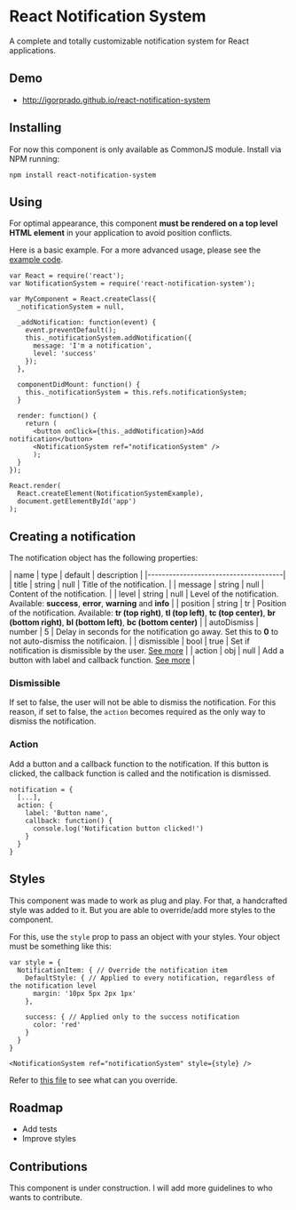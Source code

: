 # React Notification System

A complete and totally customizable notification system for React applications.

## Demo

* http://igorprado.github.io/react-notification-system

## Installing

For now this component is only available as CommonJS module. Install via NPM running:

```
npm install react-notification-system
```

## Using

For optimal appearance, this component **must be rendered on a top level HTML element** in your application to avoid position conflicts.

Here is a basic example. For a more advanced usage, please see the [example code](https://github.com/igorprado/react-notification-system/blob/master/example/src/app.js).

```
var React = require('react');
var NotificationSystem = require('react-notification-system');

var MyComponent = React.createClass({
  _notificationSystem = null,

  _addNotification: function(event) {
    event.preventDefault();
    this._notificationSystem.addNotification({
      message: 'I'm a notification',
      level: 'success'
    });
  },

  componentDidMount: function() {
    this._notificationSystem = this.refs.notificationSystem;
  }

  render: function() {
    return (
      <button onClick={this._addNotification}>Add notification</button>
      <NotificationSystem ref="notificationSystem" />
      );
  }
});

React.render(
  React.createElement(NotificationSystemExample),
  document.getElementById('app')
);
```

## Creating a notification

The notification object has the following properties:

| name | type | default | description |
|--------------------------------------|
| title | string | null | Title of the notification. |
| message | string | null | Content of the notification. |
| level | string | null | Level of the notification. Available: **success**, **error**, **warning** and **info** |
| position | string | tr | Position of the notification. Available: **tr (top right)**, **tl (top left)**, **tc (top center)**, **br (bottom right)**, **bl (bottom left)**, **bc (bottom center)** |
| autoDismiss | number | 5 | Delay in seconds for the notification go away. Set this to **0** to not auto-dismiss the notificaion. |
| dismissible | bool | true | Set if notification is dismissible by the user. [See more](#dismissible) |
| action | obj | null | Add a button with label and callback function. [See more](#action) |

### Dismissible

If set to false, the user will not be able to dismiss the notification. For this reason, if set to false, the `action` becomes required as the only way to dismiss the notification.

### Action

Add a button and a callback function to the notification. If this button is clicked, the callback function is called and the notification is dismissed.

```
notification = {
  [...],
  action: {
    label: 'Button name',
    callback: function() {
      console.log('Notification button clicked!')
    }
  }
}

```

## Styles

This component was made to work as plug and play. For that, a handcrafted style was added to it. But you are able to override/add more styles to the component.

For this, use the `style` prop to pass an object with your styles. Your object must be something like this:

```
var style = {
  NotificationItem: { // Override the notification item
    DefaultStyle: { // Applied to every notification, regardless of the notification level
      margin: '10px 5px 2px 1px'
    },

    success: { // Applied only to the success notification
      color: 'red'
    }
  }
}

<NotificationSystem ref="notificationSystem" style={style} />

```

Refer to [this file](https://github.com/igorprado/react-notification-system/blob/develop/dist/styles.js) to see what can you override.

## Roadmap

* Add tests
* Improve styles

## Contributions

This component is under construction. I will add more guidelines to who wants to contribute.
